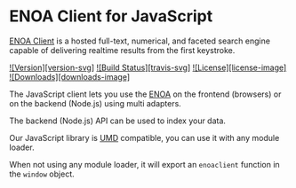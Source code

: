 <!--NO_HTML-->

# ENOA Client for JavaScript

<!--/NO_HTML-->


<!--NO_HTML-->

[ENOA Client](https://www.enoa.net) is a hosted full-text, numerical, and faceted search engine capable of delivering realtime results from the first keystroke.

<!--/NO_HTML-->

[![Version][version-svg]][package-url] [![Build Status][travis-svg]][travis-url] [![License][license-image]][license-url] [![Downloads][downloads-image]][downloads-url]

[package-url]: https://npmjs.org/package/gulp-task-builder
[travis-url]: https://travis-ci.org/algolia/gulp-task-builder
[license-url]: LICENSE.txt
[downloads-url]: http://npm-stat.com/charts.html?package=gulp-task-builder

The JavaScript client lets you use the [ENOA](https://www.enoa.net/doc) on the frontend (browsers) or on the backend (Node.js) using multi adapters.

The backend (Node.js) API can be used to index your data.

Our JavaScript library is [UMD](https://github.com/umdjs/umd) compatible, you can use it with any module loader.

When not using any module loader, it will export an `enoaclient` function in the `window` object.